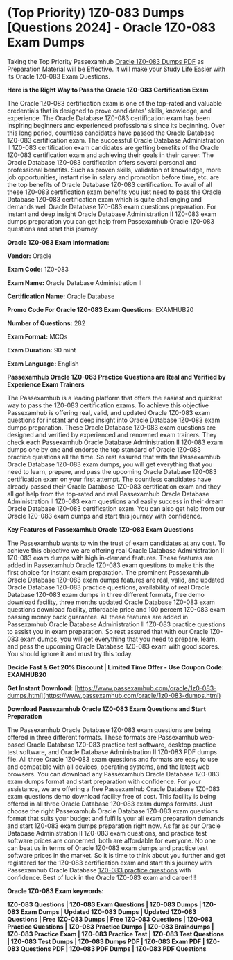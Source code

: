 <h1>(Top Priority) 1Z0-083 Dumps [Questions 2024] - Oracle 1Z0-083 Exam Dumps</h1>
Taking the Top Priority Passexamhub <a href="https://www.passexamhub.com/oracle/1z0-083-dumps.html">Oracle 1Z0-083 Dumps PDF</a> as Preparation Material will be Effective. It will make your Study Life Easier with its Oracle 1Z0-083 Exam Questions.

**Here is the Right Way to Pass the Oracle 1Z0-083 Certification Exam**

The Oracle 1Z0-083 certification exam is one of the top-rated and valuable credentials that is designed to prove candidates' skills, knowledge, and experience. The Oracle Database 1Z0-083 certification exam has been inspiring beginners and experienced professionals since its beginning. Over this long period, countless candidates have passed the Oracle Database 1Z0-083 certification exam. The successful Oracle Database Administration II 1Z0-083 certification exam candidates are getting benefits of the Oracle 1Z0-083 certification exam and achieving their goals in their career. The Oracle Database 1Z0-083 certification offers several personal and professional benefits. Such as proven skills, validation of knowledge, more job opportunities, instant rise in salary and promotion before time, etc. are the top benefits of Oracle Database 1Z0-083 certification. To avail of all these 1Z0-083 certification exam benefits you just need to pass the Oracle Database 1Z0-083 certification exam which is quite challenging and demands well Oracle Database 1Z0-083 exam questions preparation. For instant and deep insight Oracle Database Administration II 1Z0-083 exam dumps preparation you can get help from Passexamhub Oracle 1Z0-083 questions and start this journey.

**Oracle 1Z0-083 Exam Information:**

**Vendor:** Oracle

**Exam Code:** 1Z0-083

**Exam Name:** Oracle Database Administration II

**Certification Name:** Oracle Database

**Promo Code For Oracle 1Z0-083 Exam Questions:** EXAMHUB20

**Number of Questions:** 282

**Exam Format:** MCQs

**Exam Duration:** 90 mint

**Exam Language:** English

**Passexamhub Oracle 1Z0-083 Practice Questions are Real and Verified by Experience Exam Trainers**

The Passexamhub is a leading platform that offers the easiest and quickest way to pass the 1Z0-083 certification exams. To achieve this objective Passexamhub is offering real, valid, and updated Oracle 1Z0-083 exam questions for instant and deep insight into Oracle Database 1Z0-083 exam dumps preparation. These Oracle Database 1Z0-083 exam questions are designed and verified by experienced and renowned exam trainers. They check each Passexamhub Oracle Database Administration II 1Z0-083 exam dumps one by one and endorse the top standard of Oracle 1Z0-083 practice questions all the time. So rest assured that with the Passexamhub Oracle Database 1Z0-083 exam dumps, you will get everything that you need to learn, prepare, and pass the upcoming Oracle Database 1Z0-083 certification exam on your first attempt. The countless candidates have already passed their Oracle Database 1Z0-083 certification exam and they all got help from the top-rated and real Passexamhub Oracle Database Administration II 1Z0-083 exam questions and easily success in their dream Oracle Database 1Z0-083 certification exam. You can also get help from our Oracle 1Z0-083 exam dumps and start this journey with confidence.

**Key Features of Passexamhub Oracle 1Z0-083 Exam Questions**

The Passexamhub wants to win the trust of exam candidates at any cost. To achieve this objective we are offering real Oracle Database Administration II 1Z0-083 exam dumps with high in-demand features. These features are added in Passexamhub Oracle 1Z0-083 exam questions to make this the first choice for instant exam preparation. The prominent Passexamhub Oracle Database 1Z0-083 exam dumps features are real, valid, and updated Oracle Database 1Z0-083 practice questions, availability of real Oracle Database 1Z0-083 exam dumps in three different formats, free demo download facility, three months updated Oracle Database 1Z0-083 exam questions download facility, affordable price and 100 percent 1Z0-083 exam passing money back guarantee. All these features are added in Passexamhub Oracle Database Administration II 1Z0-083 practice questions to assist you in exam preparation. So rest assured that with our Oracle 1Z0-083 exam dumps, you will get everything that you need to prepare, learn, and pass the upcoming Oracle Database 1Z0-083 exam with good scores. You should ignore it and must try this today.

**Decide Fast & Get 20% Discount | Limited Time Offer - Use Coupon Code: EXAMHUB20**

**Get Instant Download:** [https://www.passexamhub.com/oracle/1z0-083-dumps.html](https://www.passexamhub.com/oracle/1z0-083-dumps.html)

**Download Passexamhub Oracle 1Z0-083 Exam Questions and Start Preparation**

The Passexamhub Oracle Database 1Z0-083 exam questions are being offered in three different formats. These formats are Passexamhub web-based Oracle Database 1Z0-083 practice test software, desktop practice test software, and Oracle Database Administration II 1Z0-083 PDF dumps file. All three Oracle 1Z0-083 exam questions and formats are easy to use and compatible with all devices, operating systems, and the latest web browsers. You can download any Passexamhub Oracle Database 1Z0-083 exam dumps format and start preparation with confidence. For your assistance, we are offering a free Passexamhub Oracle Database 1Z0-083 exam questions demo download facility free of cost. This facility is being offered in all three Oracle Database 1Z0-083 exam dumps formats. Just choose the right Passexamhub Oracle Database 1Z0-083 exam questions format that suits your budget and fulfills your all exam preparation demands and start 1Z0-083 exam dumps preparation right now. As far as our Oracle Database Administration II 1Z0-083 exam questions, and practice test software prices are concerned, both are affordable for everyone. No one can beat us in terms of Oracle 1Z0-083 exam dumps and practice test software prices in the market. So it is time to think about you further and get registered for the 1Z0-083 certification exam and start this journey with Passexamhub Oracle Database [1Z0-083 practice questions](https://www.passexamhub.com/oracle/1z0-083-dumps.html) with confidence. Best of luck in the Oracle 1Z0-083 exam and career!!!

**Oracle 1Z0-083 Exam keywords:**

**1Z0-083 Questions | 1Z0-083 Exam Questions | 1Z0-083 Dumps | 1Z0-083 Exam Dumps | Updated 1Z0-083 Dumps | Updated 1Z0-083 Questions | Free 1Z0-083 Dumps | Free 1Z0-083 Questions | 1Z0-083 Practice Questions | 1Z0-083 Practice Dumps | 1Z0-083 Braindumps | 1Z0-083 Practice Exam | 1Z0-083 Practice Test | 1Z0-083 Test Questions | 1Z0-083 Test Dumps | 1Z0-083 Dumps PDF | 1Z0-083 Exam PDF | 1Z0-083 Questions PDF | 1Z0-083 PDF Dumps | 1Z0-083 PDF Questions**
